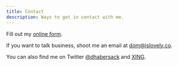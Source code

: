 ```yaml
---
title: Contact
description: Ways to get in contact with me.
---
```



<div id="wufoo-zrds7zg1dilj6q">
Fill out my <a href="https://islovely.wufoo.com/forms/zrds7zg1dilj6q">online form</a>.
</div>
<script type="text/javascript">var zrds7zg1dilj6q;(function(d, t) {
var s = d.createElement(t), options = {
'userName':'islovely', 
'formHash':'zrds7zg1dilj6q', 
'autoResize':true,
'height':'567',
'async':true,
'host':'wufoo.com',
'header':'show', 
'ssl':true};
s.src = ('https:' == d.location.protocol ? 'https://' : 'http://') + 'wufoo.com/scripts/embed/form.js';
s.onload = s.onreadystatechange = function() {
var rs = this.readyState; if (rs) if (rs != 'complete') if (rs != 'loaded') return;
try { zrds7zg1dilj6q = new WufooForm();zrds7zg1dilj6q.initialize(options);zrds7zg1dilj6q.display(); } catch (e) {}};
var scr = d.getElementsByTagName(t)[0], par = scr.parentNode; par.insertBefore(s, scr);
})(document, 'script');</script>

If you want to talk business, shoot me an email at <dom@islovely.co>.

You can also find me on Twitter [@dhabersack](http://twitter.com/dhabersack "dhabersack on Twitter") and [XING](http://xing.com/profile/Dominik_Habersack "Dominik Habersack on XING").
